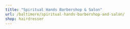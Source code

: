 ```yaml
---
title: "Spiritual Hands Barbershop & Salon"
url: /baltimore/spiritual-hands-barbershop-and-salon/
shop: hairdresser
---
```

